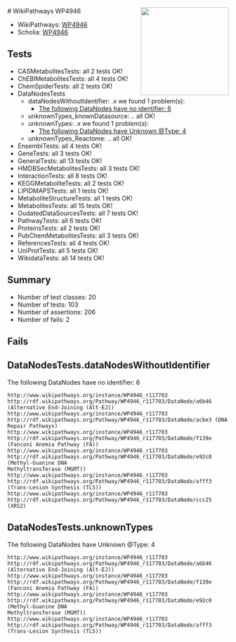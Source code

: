 <img style="float: right; width: 200px" src="https://upload.wikimedia.org/wikipedia/commons/thumb/8/83/Wplogo_with_text_500.png/640px-Wplogo_with_text_500.png" />
# WikiPathways WP4946

* WikiPathways: [WP4946](https://new.wikipathways.org/pathways/WP4946)
* Scholia: [WP4946](https://scholia.toolforge.org/wikipathways/WP4946)
## Tests
* CASMetabolitesTests: all 2 tests OK!
* ChEBIMetabolitesTests: all 4 tests OK!
* ChemSpiderTests: all 2 tests OK!
* DataNodesTests
    * dataNodesWithoutIdentifier: .x we found 1 problem(s):
        * [The following DataNodes have no identifier: 6](#d2d32fa5)
    * unknownTypes_knownDatasource: .. all OK!
    * unknownTypes: .x we found 1 problem(s):
        * [The following DataNodes have Unknown @Type: 4](#839973e2)
    * unknownTypes_Reactome: .. all OK!
* EnsemblTests: all 4 tests OK!
* GeneTests: all 3 tests OK!
* GeneralTests: all 13 tests OK!
* HMDBSecMetabolitesTests: all 3 tests OK!
* InteractionTests: all 8 tests OK!
* KEGGMetaboliteTests: all 2 tests OK!
* LIPIDMAPSTests: all 1 tests OK!
* MetaboliteStructureTests: all 1 tests OK!
* MetabolitesTests: all 15 tests OK!
* OudatedDataSourcesTests: all 7 tests OK!
* PathwayTests: all 6 tests OK!
* ProteinsTests: all 2 tests OK!
* PubChemMetabolitesTests: all 3 tests OK!
* ReferencesTests: all 4 tests OK!
* UniProtTests: all 5 tests OK!
* WikidataTests: all 14 tests OK!


## Summary

* Number of test classes: 20
* Number of tests: 103
* Number of assertions: 206
* Number of fails: 2

## Fails

<a name="d2d32fa5" />

## DataNodesTests.dataNodesWithoutIdentifier

The following DataNodes have no identifier: 6
```
http://www.wikipathways.org/instance/WP4946_r117703 http://rdf.wikipathways.org/Pathway/WP4946_r117703/DataNode/a6b46 (Alternative End-Joining (Alt-EJ))
http://www.wikipathways.org/instance/WP4946_r117703 http://rdf.wikipathways.org/Pathway/WP4946_r117703/DataNode/acbe3 (DNA Repair Pathways)
http://www.wikipathways.org/instance/WP4946_r117703 http://rdf.wikipathways.org/Pathway/WP4946_r117703/DataNode/f139e (Fanconi Anemia Pathway (FA))
http://www.wikipathways.org/instance/WP4946_r117703 http://rdf.wikipathways.org/Pathway/WP4946_r117703/DataNode/e92c0 (Methyl-Guanine DNA 
Methyltransferase (MGMT))
http://www.wikipathways.org/instance/WP4946_r117703 http://rdf.wikipathways.org/Pathway/WP4946_r117703/DataNode/afff3 (Trans-Lesion Synthesis (TLS))
http://www.wikipathways.org/instance/WP4946_r117703 http://rdf.wikipathways.org/Pathway/WP4946_r117703/DataNode/ccc25 (XRS2)
```

<a name="839973e2" />

## DataNodesTests.unknownTypes

The following DataNodes have Unknown @Type: 4
```
http://www.wikipathways.org/instance/WP4946_r117703 http://rdf.wikipathways.org/Pathway/WP4946_r117703/DataNode/a6b46 (Alternative End-Joining (Alt-EJ))
http://www.wikipathways.org/instance/WP4946_r117703 http://rdf.wikipathways.org/Pathway/WP4946_r117703/DataNode/f139e (Fanconi Anemia Pathway (FA))
http://www.wikipathways.org/instance/WP4946_r117703 http://rdf.wikipathways.org/Pathway/WP4946_r117703/DataNode/e92c0 (Methyl-Guanine DNA 
Methyltransferase (MGMT))
http://www.wikipathways.org/instance/WP4946_r117703 http://rdf.wikipathways.org/Pathway/WP4946_r117703/DataNode/afff3 (Trans-Lesion Synthesis (TLS))
```

